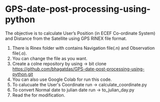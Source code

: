 # GPS-date-post-processing-using-python
The objective is to calculate User’s Position (in ECEF Co-ordinate System) and Distance from the Satellite using GPS RINEX file format.

1. There is Rinex folder with contains Navigation file(.n) and Observation file(.o).
2. You can change the file as you want.
3. Create a colne repository by using -> bit clone https://github.com/bhagatdas/GPS-date-post-processing-using-python.git
4. You can also use Google Colab for run this code.
5. To calucuate the User's Coordinate run -> calculate_coordinate.py
6. To convert Normal date to julian date run -> to_julian_day.py
7. Read the for modification.
